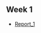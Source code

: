 ## Week 1
+ [Report_1](https://chaowen123.github.io/cse15L-lab-report-FA23/cse15l_week1_report/report1.html)
